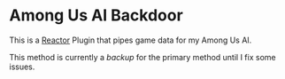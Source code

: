 # Among Us AI Backdoor
This is a [Reactor](https://github.com/NuclearPowered/Reactor) Plugin that pipes game data for my Among Us AI. 

This method is currently a _backup_ for the primary method until I fix some issues.
